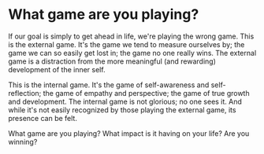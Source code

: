 # What game are you playing?

If our goal is simply to get ahead in life, we're playing the wrong game. This is the external game. It's the game we tend to measure ourselves by; the game we can so easily get lost in; the game no one really wins. The external game is a distraction from the more meaningful (and rewarding) development of the inner self.

This is the internal game. It's the game of self-awareness and self-reflection; the game of empathy and perspective; the game of true growth and development. The internal game is not glorious; no one sees it. And while it's not easily recognized by those playing the external game, its presence can be felt.

What game are you playing? What impact is it having on your life? Are you winning?
